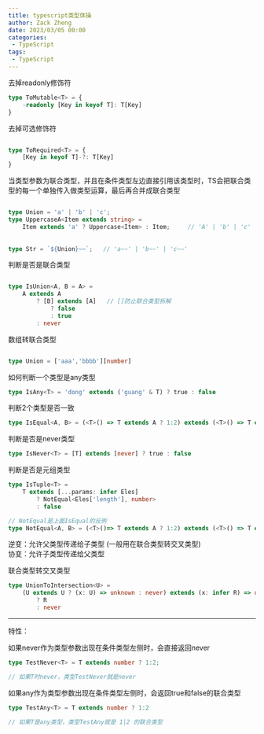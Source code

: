 ```yaml
---
title: typescript类型体操
author: Zack Zheng
date: 2023/03/05 00:00
categories:
 - TypeScript
tags:
 - TypeScript
---
```


去掉readonly修饰符   

```typescript
type ToMutable<T> = {
    -readonly [Key in keyof T]: T[Key]
}
```   

去掉可选修饰符

```typescript

type ToRequired<T> = {
    [Key in keyof T]-?: T[Key]
}

```

当类型参数为联合类型，并且在条件类型左边直接引用该类型时，TS会把联合类型的每一个单独传入做类型运算，最后再合并成联合类型    

```typescript

type Union = 'a' | 'b' | 'c';
type UppercaseA<Item extends string> = 
    Item extends 'a' ? Uppercase<Item> : Item;     // 'A' | 'b' | 'c'
    
    
type Str = `${Union}~~`;   // 'a~~' | 'b~~' | 'c~~'

```   

判断是否是联合类型

```typescript

type IsUnion<A, B = A> = 
    A extends A 
        ? [B] extends [A]   // []防止联合类型拆解
            ? false
            : true
        : never
```

数组转联合类型

```typescript

type Union = ['aaa','bbbb'][number]

```

如何判断一个类型是any类型

```typescript
type IsAny<T> = 'dong' extends ('guang' & T) ? true : false
```

判断2个类型是否一致

```typescript
type IsEqual<A, B> = (<T>() => T extends A ? 1:2) extends (<T>() => T extends B ? true : false)
```

判断是否是never类型

```typescript
type IsNever<T> = [T] extends [never] ? true : false
```

判断是否是元组类型

```typescript
type IsTuple<T> = 
    T extends [...params: infer Eles]
        ? NotEqual<Eles['length'], number>
        : false

// NotEqual是上面IsEqual的反例
type NotEqual<A, B> = (<T>()=> T extends A ? 1:2) extends (<T>() => T extends B ? false : true)
```

逆变：允许父类型传递给子类型 (一般用在联合类型转交叉类型)   
协变：允许子类型传递给父类型    

联合类型转交叉类型  

```typescript
type UnionToIntersection<U> = 
    (U extends U ? (x: U) => unknown : never) extends (x: infer R) => unknown
        ? R
        : never
```

-----------
特性：   

如果never作为类型参数出现在条件类型左侧时，会直接返回never
```typescript
type TestNever<T> = T extends number ? 1:2;

// 如果T时never，类型TestNever就是never
```

如果any作为类型参数出现在条件类型左侧时，会返回true和false的联合类型
```typescript
type TestAny<T> = T extends number ? 1:2

// 如果T是any类型，类型TestAny就是 1|2 的联合类型

```



